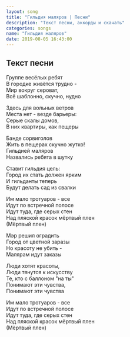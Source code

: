 ```yaml
---
layout: song
title: "Гильдия маляров | Песни"
description: "Текст песни, аккорды и скачать"
categories: songs
name: "Гильдия маляров"
date: 2019-08-05 16:43:00
---
```



## Текст песни  

Группе весёлых ребят  
В городке живётся трудно -  
Мир вокруг сероват,  
Всё шаблонно, скучно, нудно  

Здесь для вольных ветров  
Места нет - везде барьеры:  
Серые скалы домов,  
В них квартиры, как пещеры  

Банде сорвиголов  
Жить в пещерах скучно жутко!  
Гильдией маляров  
Назвались ребята в шутку  

Ставит гильдия цель:  
Город их стать должен ярким  
И гильданты теперь  
Будут делать сад из свалки  

Им мало тротуаров - все  
Идут по встречной полосе  
Идут туда, где серых стен  
Над пляской красок мёртвый плен  
(Мёртвый плен)  

Мэр решил оградить  
Город от цветной заразы  
Но красоту не убить -  
Малярам идут заказы  

Люди хотят красоты,  
Люди тянутся к искусству  
Те, кто с баллоном "на ты"  
Понимают эти чувства,  
Понимают эти чувства  

Им мало тротуаров - все  
Идут по встречной полосе  
Идут туда, где серых стен  
Над пляской красок мёртвый плен  
(Мёртвый плен)  
  
  